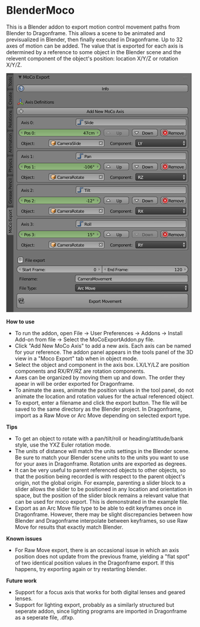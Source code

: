 # BlenderMoco
This is a Blender addon to export motion control movement paths from Blender to Dragonframe. This allows a scene to be animated and previsualized in Blender, then finally executed in Dragonframe. Up to 32 axes of motion can be added. The value that is exported for each axis is determined by a reference to some object in the Blender scene and the relevent component of the object's position: location X/Y/Z or rotation X/Y/Z.

![alt text](Screenshots/ToolPanel.png)

**How to use**

* To run the addon, open File -> User Preferences -> Addons -> Install Add-on from file -> Select the MoCoExportAddon.py file.
* Click "Add New MoCo Axis" to add a new axis. Each axis can be named for your reference. The addon panel appears in the tools panel of the 3D view in a "Moco Export" tab when in object mode.
* Select the object and component in the axis box. LX/LY/LZ are position components and RX/RY/RZ are rotation components.
* Axes can be organized by moving them up and down. The order they apear in will be order exported for Dragonframe.
* To animate the axes, animate the position values in the tool panel, do not animate the location and rotation values for the actual referenced object.
* To export, enter a filename and click the export button. The file will be saved to the same directory as the Blender project. In Dragonframe, import as a Raw Move or Arc Move depending on selected export type.

**Tips**

* To get an object to rotate with a pan/tilt/roll or heading/attitude/bank style, use the YXZ Euler rotation mode.
* The units of distance will match the units settings in the Blender scene. Be sure to match your Blender scene units to the units you want to use for your axes in Dragonframe. Rotation units are exported as degrees.
* It can be very useful to parent referenced objects to other objects, so that the position being recorded is with respect to the parent object's origin, not the global origin. For example, parenting a slider block to a slider allows the slider to be positioned in any location and orientation in space, but the position of the slider block remains a relevant value that can be used for moco export. This is demonstrated in the example file.
* Export as an Arc Move file type to be able to edit keyframes once in Dragonframe. However, there may be slight discrepancies between how Blender and Dragonframe interpolate between keyframes, so use Raw Move for results that exactly match Blender.

**Known issues**

* For Raw Move export, there is an occasional issue in which an axis position does not update from the previous frame, yielding a "flat spot" of two identical position values in the Dragonframe export. If this happens, try exporting again or try restarting blender.

**Future work**

* Support for a focus axis that works for both digital lenses and geared lenses.
* Support for lighting export, probably as a similarly structured but seperate addon, since lighting programs are imported in Dragonframe as a seperate file, .dfxp. 
